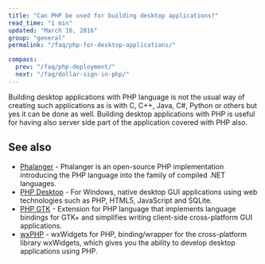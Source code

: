 ```yaml
---
title: "Can PHP be used for building desktop applications?"
read_time: "1 min"
updated: "March 16, 2016"
group: "general"
permalink: "/faq/php-for-desktop-applications/"

compass:
  prev: "/faq/php-deployment/"
  next: "/faq/dollar-sign-in-php/"
---
```


Building desktop applications with PHP language is not the usual way of creating
such applications as is with C, C++, Java, C#, Python or others but yes it can be
done as well. Building desktop applications with PHP is useful for having also
server side part of the application covered with PHP also.

## See also

* [Phalanger](http://phalanger.codeplex.com/) - Phalanger is an open-source PHP
  implementation introducing the PHP language into the family of compiled .NET
  languages.
* [PHP Desktop](https://github.com/cztomczak/phpdesktop) - For Windows, native
  desktop GUI applications using web technologies such as PHP, HTML5, JavaScript
  and SQLite.
* [PHP GTK](http://gtk.php.net/) - Extension for PHP language that implements
  language bindings for GTK+ and simplifies writing client-side cross-platform
  GUI applications.
* [wxPHP](http://wxphp.org/) - wxWidgets for PHP, binding/wrapper for the
  cross-platform library wxWidgets, which gives you the ability to develop
  desktop applications using PHP.
